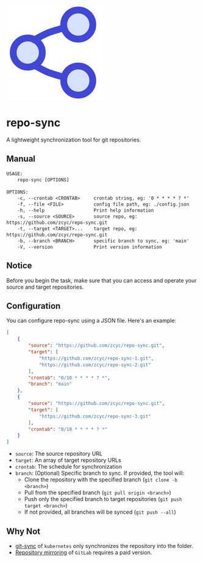 ![reposync logo](/images/logo.png)

# repo-sync
A lightweight synchronization tool for git repositories.

## Manual
```
USAGE:
    repo-sync [OPTIONS]

OPTIONS:
    -c, --crontab <CRONTAB>     crontab string, eg: '0 * * * * ? *'
    -f, --file <FILE>           config file path, eg: ./config.json
    -h, --help                  Print help information
    -s, --source <SOURCE>       source repo, eg: https://github.com/zcyc/repo-sync.git
    -t, --target <TARGET>...    target repo, eg: https://github.com/zcyc/repo-sync.git
    -b, --branch <BRANCH>       specific branch to sync, eg: 'main'
    -V, --version               Print version information
```

## Notice
Before you begin the task, make sure that you can access and operate your source and target repositories.

## Configuration
You can configure repo-sync using a JSON file. Here's an example:

```json
[
    {
        "source": "https://github.com/zcyc/repo-sync.git",
        "target": [
            "https://github.com/zcyc/repo-sync-1.git",
            "https://github.com/zcyc/repo-sync-2.git"
        ],
        "crontab": "0/10 * * * * ? *",
        "branch": "main"
    },
    {
        "source": "https://github.com/zcyc/repo-sync.git",
        "target": [
            "https://github.com/zcyc/repo-sync-3.git"
        ],
        "crontab": "0/10 * * * * ? *"
    }
]
```

- `source`: The source repository URL
- `target`: An array of target repository URLs
- `crontab`: The schedule for synchronization
- `branch`: (Optional) Specific branch to sync. If provided, the tool will:
  - Clone the repository with the specified branch (`git clone -b <branch>`)
  - Pull from the specified branch (`git pull origin <branch>`)
  - Push only the specified branch to target repositories (`git push target <branch>`)
  - If not provided, all branches will be synced (`git push --all`)

## Why Not
- [git-sync](https://github.com/kubernetes/git-sync) of `kubernetes` only synchronizes the repository into the folder.
- [Repository mirroring](https://docs.gitlab.com/ee/user/project/repository/mirror/) of `GitLab` requires a paid version.
